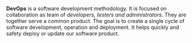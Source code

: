 **DevOps** is a software development methodology. It is focused on collaboration as team of _developers, testers and administrators_. They are together serve a common product. The goal is to create a single cycle of software development, operation and deployment. It helps quickly and safety deploy or update our software product.

 
